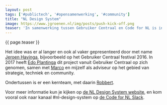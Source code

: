 ```yaml
---
layout: post
tags: ['#publictech', '#opensamenwerking', '#community']
title: "NL Design System"
image: https://www.jgroenen.nl/img/posts/push-kick-off.png
teaser: 'In samenwerking tussen Gebruiker Centraal en Code for NL is in 2017 het project NL Design System gelanceerd. Het project heeft twee doelen: een actieve Community of Practice rondom design systems in de overheid en het bevorderen van (een) gedeeld(e) design system tussen verschillende overheidsorganisaties.'
---
```

{{ page.teaser }}

Het idee was er al langer en ook al vaker gepresenteerd door met name [Jeroen Havinga](), bijvoorbeeld op het Gebruiker Centraal festival 2016. In 2017 heeft [Edo Plantinga]() dit project vanuit Gebruiker Centraal op zich genomen, samen met [Marco]() en mijzelf als adviseur op het gebied van strategie, techniek en community.

Ondertussen is er een kernteam, met daarin [Robbert]().

Voor meer informatie kun je kijken op [de NL Design System website](https://www.nldesignsystem.nl), en kom vooral ook naar kanaal #nl-design-system op [de Code for NL Slack](https://praatmee.codefor.nl).
